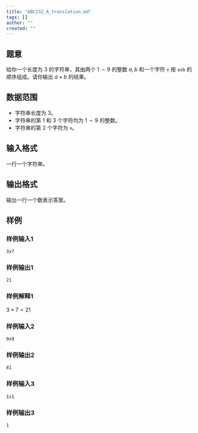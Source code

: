 ```yaml
---
title: "ABC232_A_translation.md"
tags: []
author: ""
created: ""
---
```


## 题意

给你一个长度为 $3$ 的字符串，其由两个 $1 \sim 9$ 的整数 $a,b$ 和一个字符 `x` 按 `axb` 的顺序组成。请你输出 $a \times b$ 的结果。

## 数据范围

- 字符串长度为 $3$。
- 字符串的第 $1$ 和 $3$ 个字符均为 $1 \sim 9$ 的整数。
- 字符串的第 $2$ 个字符为 `x`。

## 输入格式

一行一个字符串。

## 输出格式

输出一行一个数表示答案。

## 样例

### 样例输入1

```input
3x7

```

### 样例输出1

```output
21

```

### 样例解释1

$3 \times 7 = 21$

### 样例输入2

```input
9x9

```

### 样例输出2

```output
81

```

### 样例输入3

```input
1x1

```

### 样例输出3

```output
1

```

